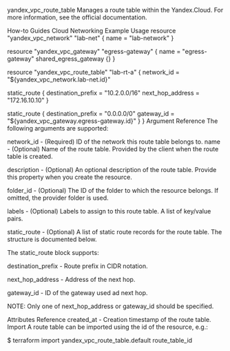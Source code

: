 yandex_vpc_route_table
Manages a route table within the Yandex.Cloud. For more information, see the official documentation.

How-to Guides
Cloud Networking
Example Usage
resource "yandex_vpc_network" "lab-net" {
  name = "lab-network"
}

resource "yandex_vpc_gateway" "egress-gateway" {
  name = "egress-gateway"
  shared_egress_gateway {}
}

resource "yandex_vpc_route_table" "lab-rt-a" {
  network_id = "${yandex_vpc_network.lab-net.id}"

  static_route {
    destination_prefix = "10.2.0.0/16"
    next_hop_address   = "172.16.10.10"
  }

  static_route {
    destination_prefix = "0.0.0.0/0"
    gateway_id         = "${yandex_vpc_gateway.egress-gateway.id}"
  }
}
Argument Reference
The following arguments are supported:

network_id - (Required) ID of the network this route table belongs to.
name - (Optional) Name of the route table. Provided by the client when the route table is created.

description - (Optional) An optional description of the route table. Provide this property when you create the resource.

folder_id - (Optional) The ID of the folder to which the resource belongs. If omitted, the provider folder is used.

labels - (Optional) Labels to assign to this route table. A list of key/value pairs.

static_route - (Optional) A list of static route records for the route table. The structure is documented below.

The static_route block supports:

destination_prefix - Route prefix in CIDR notation.

next_hop_address - Address of the next hop.

gateway_id - ID of the gateway used ad next hop.

NOTE:
Only one of next_hop_address or gateway_id should be specified.

Attributes Reference
created_at - Creation timestamp of the route table.
Import
A route table can be imported using the id of the resource, e.g.:

$ terraform import yandex_vpc_route_table.default route_table_id
